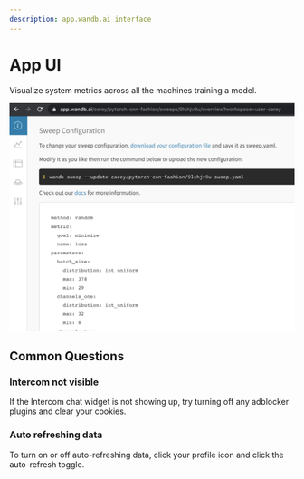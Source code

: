 ```yaml
---
description: app.wandb.ai interface
---
```


# App UI

Visualize system metrics across all the machines training a model.

![](../.gitbook/assets/image%20%2866%29.png)

## Common Questions

### **Intercom not visible**

If the Intercom chat widget is not showing up, try turning off any adblocker plugins and clear your cookies. 

### Auto refreshing data

To turn on or off auto-refreshing data, click your profile icon and click the auto-refresh toggle.

